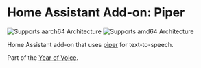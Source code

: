 # Home Assistant Add-on: Piper

![Supports aarch64 Architecture][aarch64-shield] ![Supports amd64 Architecture][amd64-shield]

Home Assistant add-on that uses [piper](https://github.com/rhasspy/piper/) for text-to-speech.

Part of the [Year of Voice](https://www.home-assistant.io/blog/2022/12/20/year-of-voice/).

[aarch64-shield]: https://img.shields.io/badge/aarch64-yes-green.svg
[amd64-shield]: https://img.shields.io/badge/amd64-yes-green.svg
[armhf-shield]: https://img.shields.io/badge/armhf-no-red.svg
[armv7-shield]: https://img.shields.io/badge/armv7-no-red.svg
[i386-shield]: https://img.shields.io/badge/i386-no-red.svg

